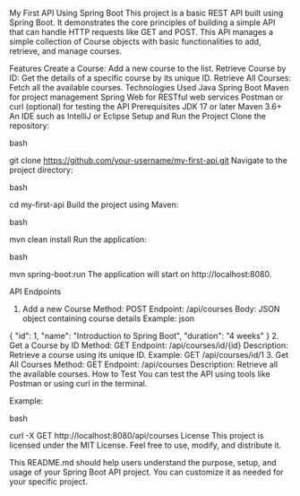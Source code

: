 My First API Using Spring Boot
This project is a basic REST API built using Spring Boot. It demonstrates the core principles of building a simple API that can handle HTTP requests like GET and POST. This API manages a simple collection of Course objects with basic functionalities to add, retrieve, and manage courses.

Features
Create a Course: Add a new course to the list.
Retrieve Course by ID: Get the details of a specific course by its unique ID.
Retrieve All Courses: Fetch all the available courses.
Technologies Used
Java
Spring Boot
Maven for project management
Spring Web for RESTful web services
Postman or curl (optional) for testing the API
Prerequisites
JDK 17 or later
Maven 3.6+
An IDE such as IntelliJ or Eclipse
Setup and Run the Project
Clone the repository:

bash

git clone https://github.com/your-username/my-first-api.git
Navigate to the project directory:

bash

cd my-first-api
Build the project using Maven:

bash

mvn clean install
Run the application:

bash

mvn spring-boot:run
The application will start on http://localhost:8080.

API Endpoints
1. Add a new Course
Method: POST
Endpoint: /api/courses
Body: JSON object containing course details
Example:
json

{
    "id": 1,
    "name": "Introduction to Spring Boot",
    "duration": "4 weeks"
}
2. Get a Course by ID
Method: GET
Endpoint: /api/courses/id/{id}
Description: Retrieve a course using its unique ID.
Example: GET /api/courses/id/1
3. Get All Courses
Method: GET
Endpoint: /api/courses
Description: Retrieve all the available courses.
How to Test
You can test the API using tools like Postman or using curl in the terminal.

Example:

bash

curl -X GET http://localhost:8080/api/courses
License
This project is licensed under the MIT License. Feel free to use, modify, and distribute it.

This README.md should help users understand the purpose, setup, and usage of your Spring Boot API project. You can customize it as needed for your specific project.
